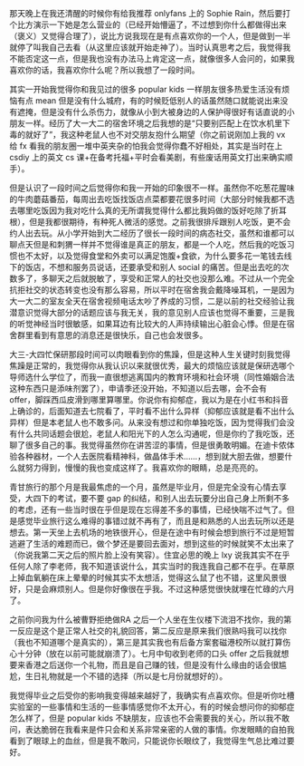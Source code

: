那天晚上在我还清醒的时候你有给我推荐 onlyfans 上的 Sophie Rain，然后要打个比方演示一下她是怎么营业的（已经开始懵逼了，不过想到你什么都做得出来（褒义）又觉得合理了），说比方说我现在是有点喜欢你的一个人，但是做到一半就停了叫我自己去看（从这里应该就开始走神了）。当时认真思考之后，我觉得我不能否定这一点，但是我也没有办法马上肯定这一点，就像很多人会问的，如果我喜欢你的话，我喜欢你什么呢？所以我想了一段时间。

其实一开始我觉得你和我见过的很多 popular kids 一样朋友很多热爱生活没有烦恼有点 mean 但是没有什么城府，有的时候贬低别人的话虽然随口就能说出来没有遮掩，但是没有什么杀伤力，就像从小到大被身边的人保护得很好有话直说的小朋友一样。经历了大一大二的宿舍环境之后我想的是“只要别匹配上在饮水机里下毒的就好了”，我这种老鼠人也不对交朋友抱什么期望（你之前说刚加上我的 vx 给 fx 看我的朋友圈一堆中英夹杂的怕我会觉得你蠢不好相处，其实是当时在上 csdiy 上的英文 cs 课+在备考托福+平时会看美剧，有些废话用英文打出来确实顺手）。

但是认识了一段时间之后觉得你和我一开始的印象很不一样。虽然你不吃葱花腥味的牛肉蘑菇番茄，每周出去吃饭找饭店点菜都要花很多时间（大部分时候我都不选去哪里吃饭因为我对吃什么真的无所谓我觉得什么都比我妈做的饭好吃除了折耳根），但是我都很期待，有种死人微活的感觉。之前我很排斥跟别人吃饭，更不会约人出去玩。从小学开始到大二经历了很长一段时间的病态社交，虽然和谁都可以聊点天但是和刺猬一样并不觉得谁是真正的朋友，都是一个人吃，然后我的吃饭习惯也不太好，以及觉得食堂和外卖可以满足饱腹+食欲，为什么要多花一笔钱去线下的饭店，不想和服务员说话，还要承受和别人 social 的痛苦。但是出去吃的次数多了，多聊天之后就脱敏了，享受和正常人的社交也没那么难。不过从一个完全抗拒社交的状态转变也没有那么容易，所以平时在宿舍我会戴降噪耳机，一是因为大一大二的室友全天在宿舍视频电话太吵了养成的习惯，二是以前的社交经验让我潜意识觉得大部分的话题应该与我无关，我的意见别人应该也觉得不重要，三是我的听觉神经当时很敏感，如果耳边有比较大的人声持续输出心脏会心悸。但是在宿舍群里看到有意思的消息还是很快乐，自己也会发很多。

大三-大四忙保研那段时间可以肉眼看到你的焦躁，但是这种人生关键时刻我觉得焦躁是正常的，我觉得你从我认识以来就很优秀，最大的烦恼应该就是保研选哪个导师选什么学位了，而我一直很想逃离国内的教育环境和社会环境（同性婚姻合法这种东西只是添味剂罢了），申请季还没开始，不知道以后去哪，会不会有 offer，脚踩西瓜皮滑到哪里算哪里。你说你有抑郁症，我以为是在小红书和抖音上确诊的，后面知道去七院看了，平时看不出什么异样（抑郁应该就是看不出什么异样）但是本老鼠人也不敢多问。从来没有想过和你单独吃饭，因为觉得我们会没有什么共同话题会很尬，老鼠人和阳光下的人怎么沟通呢，但是你约了我吃饭，还聊了很多自己的事。我觉得虽然你在讲苦涩的事情，但是很勇敢明媚。在迪卡侬体验各种器材，一个人去医院看精神科，做晶体手术……，想到就大胆去做，想要什么就努力得到，慢慢的我也变成这样了。我喜欢你的眼睛，总是亮亮的。

青甘旅行的那个月是我最焦虑的一个月，虽然是毕业月，但是完全没有心情去享受，大四下的考试，要不要 gap 的纠结，和别人出去玩要分出自己身上所剩不多的考虑，还有一些当时很在乎但是现在忘得差不多的事情，已经快喘不过气了。但是感觉毕业旅行这么难得的事错过就不再有了，而且是和熟悉的人出去玩所以还是想去。第一天坐上去机场的地铁很开心，但是在途中有时候会想到旅行不过是短暂逃避了生活的难题而已，做个梦还是要回去面对，想到这些的时候就笑不太出来了（你说我第二天之后的照片脸上没有笑容）。住宜必思的晚上 lxy 说我其实不在乎任何人除了李老师，我不知道该说什么，其实当时的我连我自己都不在乎。在草原上掉血氧躺在床上晕晕的时候其实不太想活，觉得这么鼠了也不错，这里风景很好，只是会麻烦别人。但是你好像很在乎我。不过这种感觉很快就埋在忙碌的六月了。

之前你问我为什么被曹野拒绝做RA 之后一个人坐在生仪楼下流泪不找你，我的第一反应是这个是正常人社交的礼貌回答，第二反应是原来我们很熟吗我可以找你（我也不知道哪个是真实的），第三是其实我也有后备方案套磁港校所以就打算伤心十分钟（放在以前可能就崩溃了）。七月中旬收到老师的口头 offer 之后我就想要来香港之后送你一个礼物，而且是自己赚的钱，但是没有什么缘由的话会很尴尬，生日礼物就是一个不错的选择（所以是七月份就想好的）。

我觉得毕业之后受你的影响我变得越来越好了，我确实有点喜欢你。但是听你吐槽实验室的一些事情和生活的一些事情感觉你不太开心，有的时候会想问你的抑郁症怎么样了，但是 popular kids 不缺朋友，应该也不会需要我的关心，所以我不敢问，表达脆弱在我看来是件只会和关系非常亲密的人做的事情。你发眼睛的自拍我看到了眼球上的血丝，但是我不敢问，只能说你长眼纹了，我觉得生气总比难过要好。